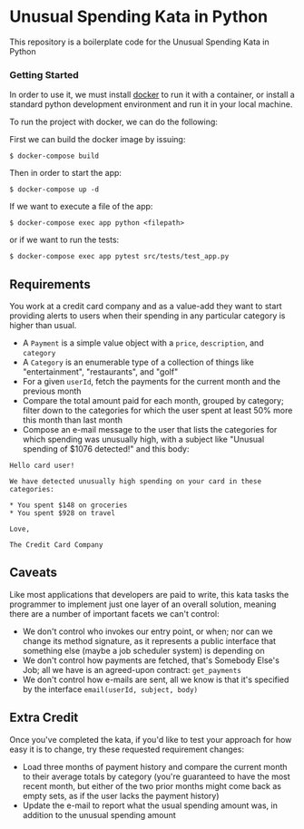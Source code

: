 Unusual Spending Kata in Python
===============================

This repository is a boilerplate code for the Unusual Spending Kata in Python

### Getting Started

In order to use it, we must install [docker](https://docs.docker.com/engine/installation/) to run it with a container, or install a standard python development environment and run it in your local machine.

To run the project with docker, we can do the following:

First we can build the docker image by issuing:

    $ docker-compose build

Then in order to start the app:

    $ docker-compose up -d

If we want to execute a file of the app:
    
    $ docker-compose exec app python <filepath>

or if we want to run the tests:
    
    $ docker-compose exec app pytest src/tests/test_app.py


## Requirements

You work at a credit card company and as a value-add they want to start providing alerts to users when their spending in any particular category is higher than usual.

* A `Payment` is a simple value object with a `price`, `description`, and `category`
* A `Category` is an enumerable type of a collection of things like "entertainment", "restaurants", and "golf"
* For a given `userId`, fetch the payments for the current month and the previous month
* Compare the total amount paid for each month, grouped by category; filter down to the categories for which the user spent at least 50% more this month than last month
* Compose an e-mail message to the user that lists the categories for which spending was unusually high, with a subject like "Unusual spending of $1076 detected!" and this body:
```
Hello card user!

We have detected unusually high spending on your card in these categories:

* You spent $148 on groceries
* You spent $928 on travel

Love,

The Credit Card Company
```

## Caveats

Like most applications that developers are paid to write, this kata tasks the programmer to implement just one layer of
an overall solution, meaning there are a number of important facets we can't control:

* We don't control who invokes our entry point, or when; nor can we change its method signature, as it represents a public interface that something else (maybe a job scheduler system) is depending on
* We don't control how payments are fetched, that's Somebody Else's Job; all we have is an agreed-upon contract: `get_payments`
* We don't control how e-mails are sent, all we know is that it's specified by the interface `email(userId, subject, body)`

## Extra Credit

Once you've completed the kata, if you'd like to test your approach for how easy it is to change, try these requested requirement changes:

* Load three months of payment history and compare the current month to their average totals by category (you're guaranteed to have the most recent month, but either of the two prior months might come back as empty sets, as if the user lacks the payment history)
* Update the e-mail to report what the usual spending amount was, in addition to the unusual spending amount
